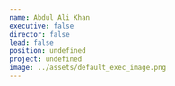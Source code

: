 ```yaml
---
name: Abdul Ali Khan
executive: false
director: false
lead: false
position: undefined
project: undefined
image: ../assets/default_exec_image.png
---
```


